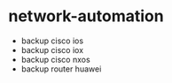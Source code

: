 # network-automation

* backup cisco ios
* backup cisco iox
* backup cisco nxos
* backup router huawei